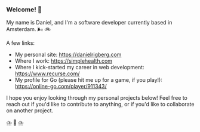 ### Welcome! 🦄

My name is Daniel, and I'm a software developer currently based in Amsterdam. 🌬️ 🚲

A few links:
- My personal site: https://danielrigberg.com
- Where I work: https://simplehealth.com
- Where I kick-started my career in web development: https://www.recurse.com/
- My profile for Go (please hit me up for a game, if you play!): https://online-go.com/player/911343/

I hope you enjoy looking through my personal projects below! Feel free to reach out if you'd like to contribute to anything, or if you'd like to collaborate on another project.

⛈️ 🐐 ⛈️
